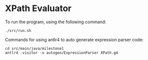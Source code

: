 # XPath Evaluator

To run the program, using the following command:

```
./src/run.sh      
```







Commands for using antlr4 to auto generate expression parser code:

```
cd src/main/java/milestone1                                                                       
antlr4 -visitor -o autogen/ExpressionParser XPath.g4 
```




